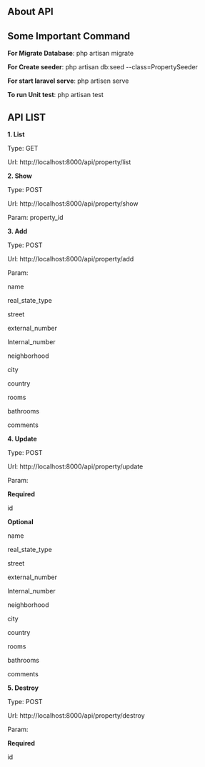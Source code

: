 ## About API

## Some Important Command

**For Migrate Database**: php artisan migrate

**For Create seeder**: php artisan db:seed --class=PropertySeeder

**For start laravel serve**: php artisen serve

**To run Unit test**: php artisan test

## API LIST

**1. List**

Type: GET

Url: http://localhost:8000/api/property/list


**2. Show**

Type: POST

Url: http://localhost:8000/api/property/show

Param: property_id


**3. Add**

Type: POST

Url: http://localhost:8000/api/property/add

Param: 

name

real_state_type

street

external_number

Internal_number

neighborhood

city

country

rooms

bathrooms

comments

**4. Update**

Type: POST

Url: http://localhost:8000/api/property/update

Param: 

**Required**

id 

**Optional**

name

real_state_type

street

external_number

Internal_number

neighborhood

city

country

rooms

bathrooms

comments

**5. Destroy**

Type: POST

Url: http://localhost:8000/api/property/destroy

Param: 

**Required**

id 

